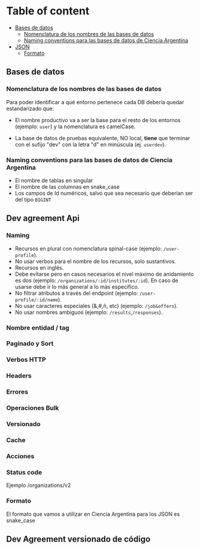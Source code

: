 # Table of content

- [Bases de datos](#bases-de-datos)
	- [Nomenclatura de los nombres de las bases de datos](#nomenclatura-de-los-nombres-de-las-bases-de-datos)
	- [Naming conventions para las bases de datos de Ciencia Argentina](#naming-conventions-para-las-bases-de-datos-de-ciencia-argentina)
- [JSON](#json)
	- [Formato](#formato)

## Bases de datos

### Nomenclatura de los nombres de las bases de datos
Para poder identificar a qué entorno pertenece cada DB debería quedar estandarizado que:

- El nombre productivo va a ser la base para el resto de los entornos (ejemplo: `user`) y la nomenclatura es camelCase.
	
- La base de datos de pruebas equivalente, NO local, **tiene** que terminar con el sufijo "dev" con la letra "d" en minúscula (ej. `userdev`).

### Naming conventions para las bases de datos de Ciencia Argentina
- El nombre de tablas en singular
- El nombre de las columnas en snake_case
- Los campos de Id numéricos, salvo que sea necesario que deberían ser del tipo `BIGINT`

## Dev agreement Api

### Naming 
- Recursos en plural con nomenclatura spinal-case (ejemplo: `/user-profile`).
- No usar verbos para el nombre de los recursos, solo sustantivos.
- Recursos en inglés. 
- Debe evitarse pero en casos necesarios el nivel máximo de anidamiento es dos (ejemplo: `/organizations/:id/institutes/:id`). 
En caso de usarse debe ir lo más general a lo más especifico. 
- No filtrar atributos a través del endpoint (ejemplo: `/user-profile/:id/name`).
- No usar caracteres especiales (&,#,ñ, etc) (ejemplo: `/job&offers`). 
- No usar nombres ambiguos (ejemplo: `/results`,`/responses`).

### Nombre entidad / tag

### Paginado y Sort

### Verbos HTTP

### Headers

### Errores

### Operaciones Bulk

### Versionado

### Cache

### Acciones

### Status code


Ejemplo /organizations/v2

### Formato
El formato que vamos a utilizar en Ciencia Argentina para los JSON es snake_case

## Dev Agreement versionado de código
